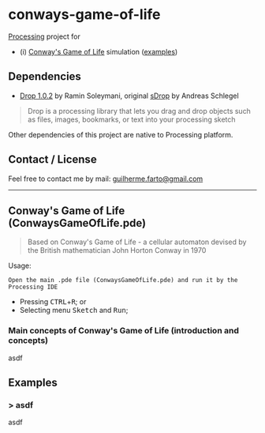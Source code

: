 # conways-game-of-life

[Processing](https://processing.org/) project for

* (i) [Conway's Game of Life](#c-game-of-life) simulation ([examples](#all-examples))

## Dependencies

* [Drop 1.0.2](http://transfluxus.github.io/drop/) by Ramin Soleymani, original [sDrop](www.sojamo.de/libraries/drop/) by Andreas Schlegel

> Drop is a processing library that lets you drag and drop objects such as files, images, bookmarks, or text into your processing sketch

Other dependencies of this project are native to Processing platform.

## Contact / License

Feel free to contact me by mail: guilherme.farto@gmail.com

---

<a name="c-game-of-life"></a>
## Conway's Game of Life (ConwaysGameOfLife.pde)
> Based on Conway's Game of Life - a cellular automaton devised by the British mathematician John Horton Conway in 1970

Usage:

`Open the main .pde file (ConwaysGameOfLife.pde) and run it by the Processing IDE`
* Pressing <kbd>CTRL</kbd>+<kbd>R</kbd>; or
* Selecting menu <kbd>Sketch</kbd> and <kbd>Run</kbd>;

### Main concepts of Conway's Game of Life (introduction and concepts)

asdf

<a name="all-examples"></a>
## Examples

<a name="conways-game-of-life-examples-1"></a>
### > asdf

asdf
